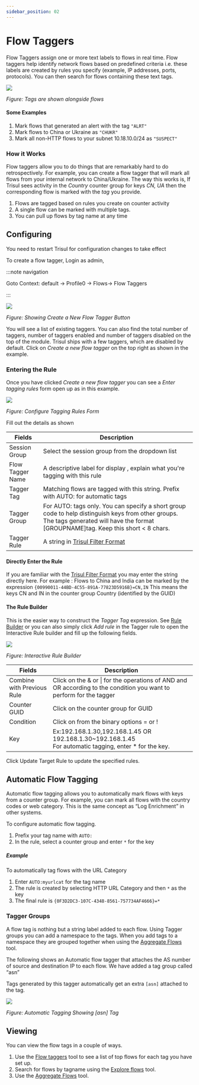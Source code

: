 ```yaml
---
sidebar_position: 02
---
```


# Flow Taggers

Flow Taggers assign one or more text labels to flows in real time. Flow taggers help identify network flows based on predefined criteria i.e. these labels are created by rules you specify (example, IP addresses, ports, protocols). You can then search for flows
containing these text tags.

![](images/flowtagger4.png)

*Figure: Tags are shown alongside flows*

#### Some Examples

1. Mark flows that generated an alert with the tag `"ALRT"`
2. Mark flows to China or Ukraine as `"CHUKR"`
3. Mark all non-HTTP flows to your subnet 10.18.10.0/24 as `"SUSPECT"`

### How it Works

Flow taggers allow you to do things that are remarkably hard to do
retrospectively. For example, you can create a flow tagger that will
mark all flows from your internal network to China/Ukraine. The way this
works is, If Trisul sees activity in the *Country* counter group for
keys *CN, UA* then the corresponding flow is marked with the *tag* you
provide.

1. Flows are tagged based on rules you create on counter activity
2. A single flow can be marked with multiple tags.
3. You can pull up flows by tag name at any time

## Configuring

You need to restart Trisul for configuration changes to take effect

To create a flow tagger, Login as admin,

:::note navigation

Goto Context: default -> Profile0 -> Flows-> Flow Taggers

:::

![](images/flowtagger1.png)

*Figure: Showing Create a New Flow Tagger Button*

You will see a list of existing taggers. You can also find the total number of taggers, number of taggers enabled and number of taggers disabled on the top of the module. Trisul ships with a few taggers, which are disabled by default. Click on *Create a new flow tagger* on the top right as shown in the example.

### Entering the Rule

Once you have clicked *Create a new flow tagger* you can see a *Enter tagging rules* form open up as in this example.

![](images/flowtagger2.png)

*Figure: Configure Tagging Rules Form*

Fill out the details as shown

| Fields           | Description                                                                                |
| ---------------- | -------------------------------------------------------------------------------------------|
| Session Group    | Select the session group from the dropdown list                                            |
| Flow Tagger Name | A descriptive label for display , explain what you're tagging with this rule               |
| Tagger Tag       | Matching flows are tagged with this string. Prefix with AUTO: for automatic tags           |
| Tagger Group     | For AUTO: tags only. You can specify a short group code to help distinguish keys from other groups. The tags generated will have the format [GROUPNAME]tag. Keep this short < 8 chars.                      |
| Tagger Rule      | A string in [Trisul Filter Format](/docs/ref/trisul_filter_format)                         |

#### Directly Enter the Rule

If you are familiar with the [Trisul Filter Format](/docs/ref/trisul_filter_format) you may enter the string
directly here. For example : Flows to China and India can be marked by
the expression `{00990011-44BD-4C55-891A-77823D5916B}=CN,IN` This means
the keys CN and IN in the counter group Country (identified by the GUID)

#### The Rule Builder

This is the easier way to construct the *Tagger Tag* expression. See
[Rule Builder](/docs/ug/tools/rule_builder) or you can also simply click *Add rule* in the Tagger rule to open the Interactive Rule builder and fill up the following fields.

![](images/flowtagger3.png)

*Figure: Interactive Rule Builder*

| Fields                     | Description                                                                         |
| -------------------------- |-------------------------------------------------------------------------------------|
| Combine with Previous Rule | Click on the & or \| for the operations of AND and OR according to the condition you want to perform for the tagger                                                                                     |
| Counter GUID               | Click on the counter group for GUID                                                 |
| Condition                  | Click on from the binary options = or !                                             |
| Key                        | Ex:192.168.1.30,192.168.1.45 OR 192.168.1.30~192.168.1.45  <br/>For automatic tagging, enter * for the key.                                                                                      |

Click Update Target Rule to update the specified rules.

## Automatic Flow Tagging

Automatic flow tagging allows you to automatically mark flows with keys
from a counter group. For example, you can mark all flows with the
country codes or web category. This is the same concept as “Log
Enrichment” in other systems.

To configure automatic flow tagging.

1. Prefix your tag name with `AUTO:`
2. In the rule, select a counter group and enter `*` for the key

##### Example

To automatically tag flows with the URL Category

1. Enter `AUTO:myurlcat` for the tag name
2. The rule is created by selecting HTTP URL Category and then `*` as
   the key
3. The final rule is `{0F3D2DC3-107C-4348-8561-757734AF4666}=*`

### Tagger Groups

A flow tag is nothing but a string label added to each flow. Using
Tagger groups you can add a namespace to the tags. When you add tags to
a namespace they are grouped together when using the [Aggregate
Flows](/docs/ug/tools/aggregate_flows) tool.

The following shows an Automatic flow tagger that attaches the AS number
of source and destination IP to each flow. We have added a tag group
called “asn”

Tags generated by this tagger automatically get an extra `[asn]`
attached to the tag.

![](images/flowtagger5.png)

*Figure: Automatic Tagging Showing [asn] Tag*

## Viewing

You can view the flow tags in a couple of ways.

1. Use the [Flow taggers](/docs/ug/flow/tagger) tool to see
   a list of top flows for each tag you have set up.
2. Search for flows by tagname using the [Explore
   flows](/docs/ug/tools/explore_flows) tool.
3. Use the [Aggregate Flows](/docs/ug/tools/aggregate_flows) tool.
